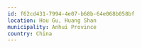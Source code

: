 ```yaml
---
id: f62cd431-7994-4e07-b68b-64e068b058bf
location: Hou Gu, Huang Shan
municipality: Anhui Province
country: China
---
```

